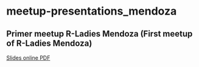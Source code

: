 # meetup-presentations_mendoza
## Primer meetup R-Ladies Mendoza (First meetup of R-Ladies Mendoza)

[Slides online ](https://docs.google.com/presentation/d/17cmt6ydoq74hgd83H7dKTdqZNZdvHaxDUUbmQxDXBYk/edit?usp=sharing) 
[PDF]()
